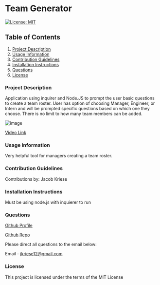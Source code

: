 # Team Generator

[![License: MIT](https://img.shields.io/badge/License-MIT-yellow.svg)](https://opensource.org/licenses/MIT)

## Table of Contents

1. [Project Description](#Project-Description)
1. [Usage Information](#Usage-Information)
1. [Contribution Guidelines](#Contribution-Guidelines)
1. [Installation Instructions](#Installation-Instructions)
1. [Questions](#Questions)
1. [License](#License)

### Project Description

Application using inquirer and Node.JS to prompt the user basic questions to create a team roster. User has option of choosing Manager, Engineer, or Intern and will be prompted specific questions based on which one they choose. There is no limit to how many team members can be added.

![image](https://user-images.githubusercontent.com/73569538/106370888-ddb7a900-631b-11eb-8eda-1b47ae5c5f7f.png)

[Video Link](https://drive.google.com/file/d/1kMHT8ejzO8AhqVdkoIXv0HQf83cRZs3c/view)

### Usage Information

Very helpful tool for managers creating a team roster.

### Contribution Guidelines

Contributions by: Jacob Kriese

### Installation Instructions

Must be using node.js with inquierer to run

### Questions

[Github Profile](https://github.com/jkriese12) <br>

[Github Repo](https://github.com/jkriese12/team-generator)

Please direct all questions to the email below:

Email - jkriese12@gmail.com

### License

This project is licensed under the terms of the MIT License

